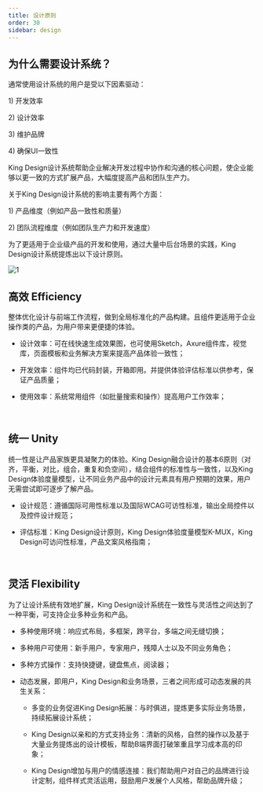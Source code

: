 ```yaml
---
title: 设计原则
order: 30
sidebar: design
---
```


## 为什么需要设计系统？

通常使⽤设计系统的⽤户是受以下因素驱动：

1\) 开发效率

2\) 设计效率

3\) 维护品牌

4\) 确保UI⼀致性

King Design设计系统帮助企业解决开发过程中协作和沟通的核⼼问题，使企业能够以更⼀致的⽅式扩展产品，⼤幅度提⾼产品和团队⽣产⼒。



关于King Design设计系统的影响主要有两个⽅⾯：

1\) 产品维度（例如产品⼀致性和质量）

2\) 团队流程维度（例如团队⽣产⼒和开发速度）



为了更适⽤于企业级产品的开发和使⽤，通过⼤量中后台场景的实践，King Design设计系统提炼出以下设计原则。

![1](/imgs/design/principle/1.jpg)

## ⾼效 Efficiency

整体优化设计与前端⼯作流程，做到全局标准化的产品构建。且组件更适⽤于企业操作类的产品，为⽤户带来更便捷的体验。



- 设计效率：可在线快速⽣成效果图，也可使⽤Sketch，Axure组件库，视觉库，⻚⾯模板和业务解决⽅案来提⾼产品体验⼀致性；

- 开发效率：组件均已代码封装，开箱即⽤。并提供体验评估标准以供参考，保证产品质量；

- 使⽤效率：系统常⽤组件（如批量搜索和操作）提⾼⽤户⼯作效率；


&nbsp;
## 统⼀ Unity

统⼀性是让产品家族更具凝聚⼒的体验。King Design融合设计的基本6原则（对⻬，平衡，对⽐，组合，重复和负空间），结合组件的标准性与⼀致性，以及King Design体验度量模型，让不同业务产品中的设计元素具有⽤户预期的效果，⽤户⽆需尝试即可逐步了解产品。



- 设计规范：遵循国际可⽤性标准以及国际WCAG可访性标准，输出全局控件以及控件设计规范；

- 评估标准：King Design设计原则，King Design体验度量模型K-MUX，King Design可访问性标准，产品⽂案⻛格指南；



&nbsp;
## 灵活 Flexibility

为了让设计系统有效地扩展，King Design设计系统在⼀致性与灵活性之间达到了⼀种平衡，可⽀持企业多种业务和产品。



- 多种使⽤环境：响应式布局，多框架，跨平台，多端之间⽆缝切换；

- 多种⽤户可使⽤：新⼿⽤户，专家⽤户，残障⼈⼠以及不同业务⻆⾊；

- 多种⽅式操作：⽀持快捷键，键盘焦点，阅读器；

- 动态发展，即⽤户，King Design和业务场景，三者之间形成可动态发展的共⽣关系：

    - 多变的业务促进King Design拓展：与时俱进，提炼更多实际业务场景，持续拓展设计系统；

    - King Design以亲和的⽅式⽀持业务：清新的⻛格，⾃然的操作以及基于⼤量业务提炼出的设计模板，帮助B端界⾯打破笨重且学习成本⾼的印象；

    - King Design增加与⽤户的情感连接：我们帮助⽤户对⾃⼰的品牌进⾏设计定制，组件样式灵活运⽤，⿎励⽤户发展个⼈⻛格，帮助品牌升级；